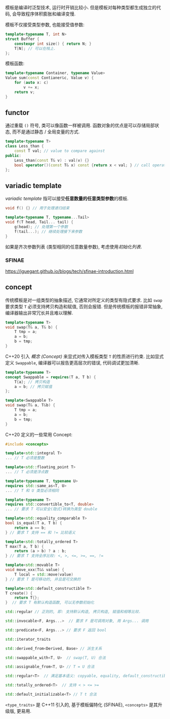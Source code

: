 模板是编译时泛型技术, 运行时开销比较小. 但是模板对每种类型都生成独立的代码, 会导致程序体积膨胀和编译变慢.

模板不仅接受类型参数, 也能接受值参数:

```cpp
template<typename T, int N>
struct Buffer {
	constexpr int size() { return N; }
	T[N]; // 可以在栈上.
};
```

模板函数:

```cpp
template<typename Container, typename Value>
Value sum(const Contianer&c, Value v) {
	for (auto x: c)
		v += x;
	return v;
}
```

## functor

通过重载 `()` 符号, 类可以像函数一样被调用. 函数对象的优点是可以存储局部状态, 而不是通过静态 / 全局变量的方式.

```cpp
template<typename T>
class Less_than {
	const T val; // value to compare against 
public:
	Less_than(const T& v) : val(v) {}
	bool operator()(const T& x) const {return x < val; } // call operator 
};
```

## variadic template

*variadic template* 指可以接受**任意数量的任意类型参数**的模板.

```cpp
void f() {} // 用于处理递归结束

template<typename T, typename...Tail>
void f(T head, Tail... tail) {
	g(head); // 处理第一个参数
	f(tail...); // 继续处理接下来参数
}
````

如果是齐次参数列表 (类型相同的任意数量参数), 考虑使用*初始化列表*.

### SFINAE 

https://jguegant.github.io/blogs/tech/sfinae-introduction.html

## concept 

传统模板是对一组类型的抽象描述, 它通常对所定义的类型有隐式要求. 比如 `swap` 要求类型 `T` 必须支持拷贝构造和赋值, 否则会报错. 但是传统模板的报错非常抽象, 编译器输出非常冗长并且难以理解.

```cpp
template<typename T>
void swap(T& a, T& b) {
	T tmp = a;
	a = b;
	b = tmp;
}
```

C++20 引入 *概念 (Concept)* 来显式对传入模板类型 `T` 的性质进行约束. 比如显式定义 `Swappable`, 编译器可以报告更高层次的错误, 代码调试更加清晰.

```cpp
template<typename T>
concept Swappable = requires(T a, T b) {
	T{a}; // 拷贝构造
	a = b; // 拷贝赋值
};

template<Swappable T>
void swap(T& a, T&b) {
	T tmp = a;
	a = b;
	b = tmp;
}
```

C++20 定义的一些常用 Concept:

```cpp
#include <concepts>

template<std::integral T>
... // T 必须是整数

template<std::floating_point T>
... // T 必须是浮点数

template<typename T, typename U>
requires std::same_as<T, U>
... // T 和 U 类型必须相同

template<typename T>
requires std::convertible_to<T, double>
... // 要求 T 可以安全(隐式)转换为类型 double 

template<std::equality_comparable T>
bool is_equal(T a, T b) {
	return a == b;
} // 要求 T 支持 == 和 != 比较语义

template<std::totally_ordered T>
T max(T a, T b) {
	return (a > b) ? a : b;
} // 要求 T 支持全序比较: <, >, <=, >=, ==, !=

template<std::movable T>
void move_xxx(T&& value) {
	T local = std::move(value)
} // 要求 T 是可移动的, 并且是可交换的

template<std::default_constructible T>
T create() {
	return T{};
}  // 要求 T 有默认构造函数, 可以无参数初始化

std::regular // 正则的, 即: 支持默认构造, 拷贝构造, 赋值和相等比较.

std::invocable<F, Args...>  // 要求 F 是可调用对象, 用 Args... 调用

std::predicate<F, Args...> // 要求 F 返回 bool

std::iterator_traits 

std::derived_from<Derived, Base> // 派生关系

std::swappable_with<T, U>  // swap(T, U) 合法

std::assignable_from<T, U> // T = U 合法 

std::regular<T>  // 满足基本语义: copyable, equality, default_constructible 

std::totally_ordered<T>  // 支持 < > <= >=

std::default_initializable<T> // T t 合法

```

`<type_traits>` 是 C++11 引入的, 基于模板偏特化 (SFINAE), `<concepts>` 是其升级版, 更易用.